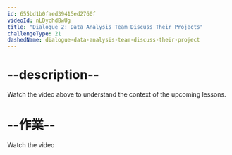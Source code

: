 ```yaml
---
id: 655bd1b0faed39415ed2760f
videoId: nLDychdBwUg
title: "Dialogue 2: Data Analysis Team Discuss Their Projects"
challengeType: 21
dashedName: dialogue-data-analysis-team-discuss-their-project
---
```


# --description--

Watch the video above to understand the context of the upcoming lessons.

# --作業--

Watch the video
